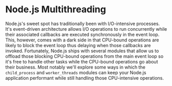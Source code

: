 # Node.js Multithreading

Node.js's sweet spot has traditionally been with I/O-intensive processes. It's event-driven architecture allows I/O operations to run concurrently while their associated callbacks are executed synchronously in the event loop. This, however, comes with a dark side in that CPU-bound operations are likely to block the event loop thus delaying when those callbacks are invoked. Fortunately, Node.js ships with several modules that allow us to offload those blocking CPU-bound operations from the main event loop so it's free to handle other tasks while the CPU-bound operations go about their business. Most notably we'll explore some ways in which the `child_process` and `worker_threads` modules can keep your Node.js application performant while still handling those CPU-intensive operations.
